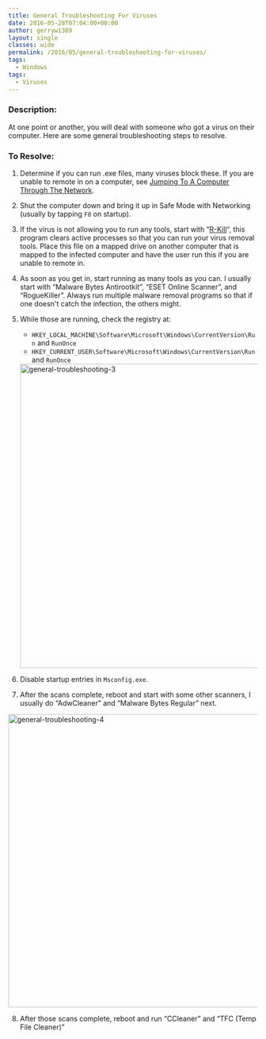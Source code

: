 ```yaml
---
title: General Troubleshooting For Viruses
date: 2016-05-28T07:04:00+00:00
author: gerryw1389
layout: single
classes: wide
permalink: /2016/05/general-troubleshooting-for-viruses/
tags:
  - Windows
tags:
  - Viruses
---
```

<!--more-->

### Description:

At one point or another, you will deal with someone who got a virus on their computer. Here are some general troubleshooting steps to resolve.

### To Resolve:

1. Determine if you can run .exe files, many viruses block these. If you are unable to remote in on a computer, see [Jumping To A Computer Through The Network](https://automationadmin.com/2016/05/jumping-to-a-computer-through-the-network/).

2. Shut the computer down and bring it up in Safe Mode with Networking (usually by tapping `F8` on startup).

3. If the virus is not allowing you to run any tools, start with &#8220;[R-Kill](http://www.bleepingcomputer.com/download/rkill/)&#8220;, this program clears active processes so that you can run your virus removal tools. Place this file on a mapped drive on another computer that is mapped to the infected computer and have the user run this if you are unable to remote in.

4. As soon as you get in, start running as many tools as you can. I usually start with &#8220;Malware Bytes Antirootkit&#8221;, &#8220;ESET Online Scanner&#8221;, and &#8220;RogueKiller&#8221;. Always run multiple malware removal programs so that if one doesn't catch the infection, the others might.

5. While those are running, check the registry at:

   - `HKEY_LOCAL_MACHINE\Software\Microsoft\Windows\CurrentVersion\Run` and `RunOnce`
   - `HKEY_CURRENT_USER\Software\Microsoft\Windows\CurrentVersion\Run`and `RunOnce`

   <img class="size-full wp-image-658 aligncenter" src="https://automationadmin.com/assets/images/uploads/2016/09/general-troubleshooting-3.png" alt="general-troubleshooting-3" width="832" height="613" srcset="https://automationadmin.com/assets/images/uploads/2016/09/general-troubleshooting-3.png 832w, https://automationadmin.com/assets/images/uploads/2016/09/general-troubleshooting-3-300x221.png 300w, https://automationadmin.com/assets/images/uploads/2016/09/general-troubleshooting-3-768x566.png 768w" sizes="(max-width: 832px) 100vw, 832px" /> 


6. Disable startup entries in `Msconfig.exe`.

7. After the scans complete, reboot and start with some other scanners, I usually do &#8220;AdwCleaner&#8221; and &#8220;Malware Bytes Regular&#8221; next.

  <img class="alignnone size-full wp-image-659" src="https://automationadmin.com/assets/images/uploads/2016/09/general-troubleshooting-4.png" alt="general-troubleshooting-4" width="804" height="591" srcset="https://automationadmin.com/assets/images/uploads/2016/09/general-troubleshooting-4.png 804w, https://automationadmin.com/assets/images/uploads/2016/09/general-troubleshooting-4-300x221.png 300w, https://automationadmin.com/assets/images/uploads/2016/09/general-troubleshooting-4-768x565.png 768w" sizes="(max-width: 804px) 100vw, 804px" />

8. After those scans complete, reboot and run &#8220;CCleaner&#8221; and &#8220;TFC (Temp File Cleaner)&#8221;

